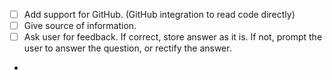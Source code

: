 - [ ] Add support for GitHub. (GitHub integration to read code directly)
- [ ] Give source of information.
- [ ] Ask user for feedback. If correct, store answer as it is. If not, prompt the user to answer the question, or rectify the answer.
- 
